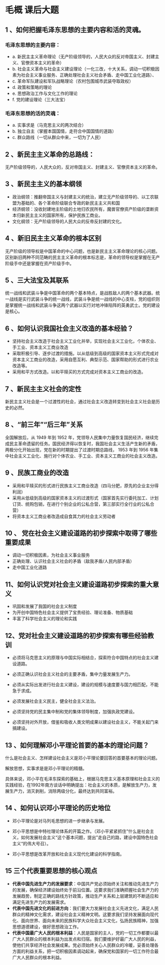 # 毛概 课后大题

## 1 、如何把握毛泽东思想的主要内容和活的灵魂。

### 毛泽东思想的主要内容：

- a. 新民主主义革命理论（无产阶级领导的，人民大众的反对帝国主义、封建主义、官僚资本主义的革命）
- b. 社会主义革命与社会主义建设理论（一化三改，十大关系，调动一切积极因素为社会主义事业服务、正确处理社会主义社会矛盾、走中国工业化道路）、
- c. 革命军队建设和军队战略理论（农村包围城市武装夺取政权）
- d. 政策和策略的理论
- e. 思想政治工作与文化工作的理论
- f. 党的建设理论（三大法宝）


### 毛泽东思想的活的灵魂：
- a. 实事求是（马克思主义的两次结合）
- b. 独立自主（掌握本国国情，走符合中国国情的道路）
- c. 群众路线（一切从群众中来，一切为了人民）

## 2 、新民主主义革命的总路线：

无产阶级领导的，人民大众的，反对帝国主义、封建主义、官僚资本主义的革命。

## 3 、新民主主义的基本纲领

- 政治纲领：推翻帝国主义与封建主义的统治，建立无产阶级领导的、以工农联盟为基础的、各个革命阶级联合专政的新民主主义共和国
- 经济纲领：没收封建地主阶级的土地归农民所有，魔兽官僚资产阶级的垄断资本归新民主主义的国家所有，保护民族工商业。
- 文化纲领：无产阶级领导的人民大众的反帝反封建的文化。

## 4 、新旧民主主义革命的根本区别

无产阶级的领导权是中国革命的中心问题，也是新民主主义革命理论的核心问题。区别新旧两种不同范畴的民主主义革命的根本标志是，革命的领导权是掌握在无产阶级手中还是掌握在资产阶级手中。

## 5 、三大法宝及其联系

统一战线和武装斗争是中国革命的两个基本特点，是战胜敌人的两个基本武器。统一战线是实行武装斗争的统一战线，武装斗争是统一战线的中心支柱，党的组织则是掌握统一战线和武装斗争这两个武器以实行对地冲锋陷阵的英勇武士。党的建设是核心。

## 6 、如何认识我国社会主义改造的基本经验？

- 坚持社会主义改造于社会主义工业化并举，实现社会主义工业化，个体农业、手工业、资本主义工商业改造
- 采取积极引导、逐步过渡的措施。以从低级到高级的国家资本主义形式完成对资本主义工商业的改造，采用自愿互利、典型示范、国家帮助的形式进行农业改造等。
- 采用和平方式改造。以和平赎买的方式完成对资本主义工商业的改造。

## 7 、新民主主义社会的定性

新民主主义社会是一个过渡性的社会，通过社会主义改造转变到社会主义社会是历史的必然。

## 8 、“前三年”“后三年”关系

全国解放后，从 1949 年到 1952 年，党领导人民集中力量恢复国民经济，继续完成民主革命遗留的任务。国民经济得以恢复时，我国社会主义生活产生新的矛盾，两极分化开始出现，党在新的时期提出了过渡时期总路线， 1953 年到 1956 年集中社会主义工业化、施行对个体农业、手工业、资本主义工商业的社会主义改造。

## 9 、民族工商业的改造

- 采用和平赎买的形式进行民族主义工商业改造（四马分肥，原先的企业主分得利润）
- 采用从低级到高级的国家资本主义的过渡形式（国家首先实行委托加工、计划订货、统购包销，在进行个别企业的公私合营，第三部实行全行业的公私合营）
- 将资本主义工商业者改造成自食其力的社会主义劳动者

## 10 、 党在社会主义建设道路的初步探索中取得了哪些重要成果

- 调动一切积极因素，为社会主义事业服务
- 正确处理、认识社会主义社会的矛盾（敌我矛盾/人民内部矛盾）
- 走中国工业化道路

## 11、如何认识党对社会主义建设道路初步探索的重大意义

- 巩固和发展了我国的社会主义制度
- 为开创中国特色社会主义提供了宝贵经验、理论准备、物质基础
- 丰富了科学社会主义的理论和实践

## 12、党对社会主义建设道路的初步探索有哪些经验教训

- 必须将马克思主义的原理与中国实际相结合，探索符合中国特点的社会主义建设道路。

- 必须正确认识社会主义社会的主要矛盾，集中力量发展生产力。

- 必须从实际出发进行社会主义建设，建设的规模与速度要与国力相匹配，不能急于求成。

- 必须发展社会主义民主，健全社会主义法治。

- 必须坚持党的民主集中制和党的集体领导制度，加强执政党建设。

- 必须坚持对外开放，借鉴和吸收人类文明成果以建设社会主义，不能关起门来搞建设。

## 13 、如何理解邓小平理论首要的基本的理论问题？

什么是社会主义、怎样建设社会主义是邓小平理论要回答的首要基本的理论问题。

解放思想，实事求是是邓小平理论的精髓。

具体来说，邓小平在毛泽东探索的基础上，根据马克思主义基本原理和社会主义的实践经验，在1992年南方谈话中明确提出：社会主义的本质，是解放生产力，发展生产力，消灭剥削，消除两级分化，最终达到共同富裕。

## 14 、如何认识邓小平理论的历史地位

- 邓小平理论是对马列毛思想的进一步继承与发展。

- 邓小平思想是中特社理论体系的开篇之作。（邓小平紧紧抓住”什么是社会主义，如何发展社会主义“这个基本问题，提出”走自己的路，建设中国特色社会主义“的伟大号召）。

- 邓小平思想是改革开放和社会主义现代化建设的科学指南。

## 15 三个代表重要思想的核心观点

- **代表中国先进生产力的发展要求**：中国共产党必须始终关注和推动先进生产力的发展，确保经济建设始终处于前沿位置。这要求我们准确把握社会生产力的发展趋势，制定正确的路线方针政策，推动生产关系和上层建筑的不断适应和满足先进生产力的发展需求。
- **代表中国先进文化的前进方向**：我们要大力发展社会主义先进文化，满足人民群众的精神文化需求，建设社会主义精神文明。这要求我们坚持发展面向现代化、面向世界、面向未来的民族科学大众社会主义文化，弘扬民族精神，加强思想道德建设，做好思想政治工作。
- **代表中国最广大人民的根本利益**：人民是国家的主人，党的一切工作都要以最广大人民群众的根本利益为出发点和归宿。我们要维护好最广大人民的利益，使他们共享经济社会发展成果。党必须始终关心人民群众的冷暖，妥善处理各方面的利益关系，把一切积极因素调动起来，确保党和国家的一切工作符合最广大人民群众的根本利益。